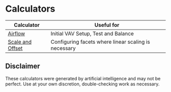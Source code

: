 # Calculators 

| Calculator                        | Useful for                                           |
| --------------------------------- | ---------------------------------------------------- |
| [Airflow](./airflow)              | Initial VAV Setup, Test and Balance                  |
| [Scale and Offset](./scaleoffset) | Configuring facets where linear scaling is necessary |

## Disclaimer 
These calculators were generated by artificial intelligence and may not be perfect. 
Use at your own discretion, double-checking work as necessary.